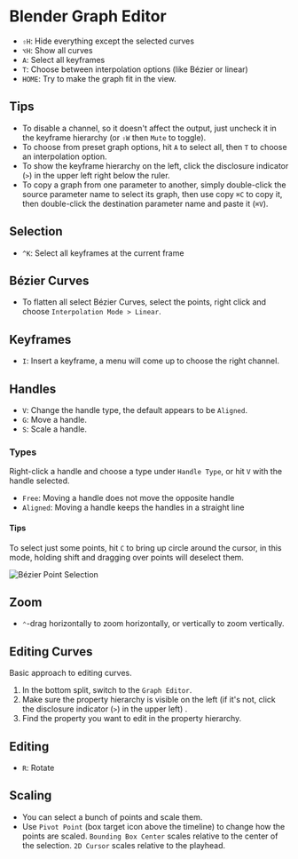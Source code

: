 # Blender Graph Editor

- `⇧H`: Hide everything except the selected curves
- `⌥H`: Show all curves
- `A`: Select all keyframes
- `T`: Choose between interpolation options (like Bézier or linear)
- `HOME`: Try to make the graph fit in the view.

## Tips

- To disable a channel, so it doesn't affect the output, just uncheck it in the keyframe hierarchy (or `⇧W` then `Mute` to toggle).
- To choose from preset graph options, hit `A` to select all, then `T` to choose an interpolation option.
- To show the keyframe hierarchy on the left, click the disclosure indicator (`>`) in the upper left right below the ruler.
- To copy a graph from one parameter to another, simply double-click the source parameter name to select its graph, then use copy `⌘C` to copy it, then double-click the destination parameter name and paste it (`⌘V`).

## Selection

- `^K`: Select all keyframes at the current frame

## Bézier Curves

- To flatten all select Bézier Curves, select the points, right click and choose `Interpolation Mode > Linear`.

## Keyframes

- `I`: Insert a keyframe, a menu will come up to choose the right channel.

## Handles

- `V`: Change the handle type, the default appears to be `Aligned`.
- `G`: Move a handle.
- `S`: Scale a handle.

### Types

Right-click a handle and choose a type under `Handle Type`, or hit `V` with the handle selected.

- `Free`: Moving a handle does not move the opposite handle
- `Aligned`: Moving a handle keeps the handles in a straight line

#### Tips

To select just some points, hit `C` to bring up circle around the cursor, in this mode, holding shift and dragging over points will deselect them.

![Bézier Point Selection](assets/blender-bezier-point-selection.gif)

## Zoom

- `⌃`-drag horizontally to zoom horizontally, or vertically to zoom vertically.

## Editing Curves

Basic approach to editing curves.

1. In the bottom split, switch to the `Graph Editor`.
2. Make sure the property hierarchy is visible on the left (if it's not, click the disclosure indicator (`>`) in the upper left) .
3. Find the property you want to edit in the property hierarchy.

## Editing

- `R`: Rotate

## Scaling

- You can select a bunch of points and scale them.
- Use `Pivot Point` (box target icon above the timeline) to change how the points are scaled. `Bounding Box Center` scales relative to the center of the selection. `2D Cursor` scales relative to the playhead.
